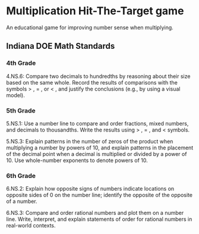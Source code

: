 # Multiplication Hit-The-Target game
An educational game for improving number sense when multiplying.

## Indiana DOE Math Standards

### 4th Grade

4.NS.6: Compare two decimals to hundredths by reasoning about their size based on the same whole. Record the results of comparisons with the symbols > , = , or < , and justify the conclusions (e.g., by using a visual model).

### 5th Grade

5.NS.1: Use a number line to compare and order fractions, mixed numbers, and decimals to thousandths. Write the results using > , = , and < symbols. 

5.NS.3: Explain patterns in the number of zeros of the product when multiplying a number by powers of 10, and explain patterns in the placement of the decimal point when a decimal is multiplied or divided by a power of 10. Use whole-number exponents to denote powers of 10. 

### 6th Grade

6.NS.2: Explain how opposite signs of numbers indicate locations on opposite sides of 0 on the number line; identify the opposite of the opposite of a number. 

6.NS.3: Compare and order rational numbers and plot them on a number line. Write, interpret, and explain statements of order for rational numbers in real-world contexts.
